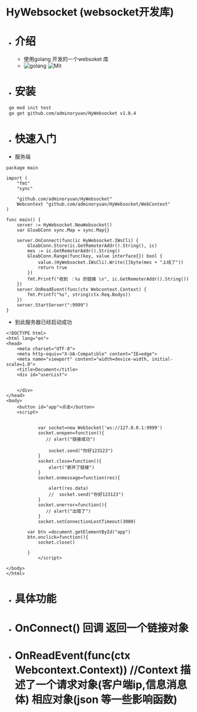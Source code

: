 # HyWebsocket (websocket开发库)
- # 介绍
  - 使用golang 开发的一个websoket 库
  - ![golang](https://img.shields.io/badge/golang-1.16.5-red) ![Mit](https://img.shields.io/badge/Mit-Passing-yellow) 
- # 安装
```bash
 go mod init test
 go get github.com/adminoryuan/HyWebsocket v1.0.4
```
- # 快速入门
- 服务端
``` golang
package main

import (
	"fmt"
	"sync"

	"github.com/adminoryuan/HyWebsocket"
	Webcontext "github.com/adminoryuan/HyWebsocket/WebContext"
)

func main() {
	server := HyWebsocket.NewWebsocket()
	var GloabConn sync.Map = sync.Map{}

	server.OnConnect(func(ic HyWebsocket.IWsCli) {
		GloabConn.Store(ic.GetRemoterAddr().String(), ic)
		mes := ic.GetRemoterAddr().String()
		GloabConn.Range(func(key, value interface{}) bool {
			value.(HyWebsocket.IWsCli).Write([]byte(mes + "上线了"))
			return true
		})
		fmt.Printf("收到 ：%s 的链接 \n", ic.GetRemoterAddr().String())
	})
	server.OnReadEvent(func(ctx Webcontext.Context) {
		fmt.Printf("%s", string(ctx.Req.Bodys))
	})
	server.StartServer(":9999")
}

```
- 到此服务器已经启动成功
```客户端
<!DOCTYPE html>
<html lang="en">
<head>
    <meta charset="UTF-8">
    <meta http-equiv="X-UA-Compatible" content="IE=edge">
    <meta name="viewport" content="width=device-width, initial-scale=1.0">
    <title>Document</title>
    <div id="userList">
        

    </div>
</head>
<body>
    <button id="app">点击</button>
    <script>
      
        
            var socket=new WebSocket('ws://127.0.0.1:9999')
            socket.onopen=function(){
               // alert("链接成功") 
              
                socket.send("你好123123")
            }
            socket.close=function(){
                alert("断开了链接")
            }
            socket.onmessage=function(res){
               
                alert(res.data)
                //  socket.send("你好123123")
            }
            socket.onerror=function(){
               // alert("出错了")
            }
            socket.setConnectionLostTimeout(3000)
            
        var btn =document.getElementById("app")
        btn.onclick=function(){
            socket.close()
            
        }
            </script>
    
</body>
</html>

```

- # 具体功能
 - #  OnConnect() 回调 返回一个链接对象
 - #  OnReadEvent(func(ctx Webcontext.Context))  //Context 描述了一个请求对象(客户端ip,信息消息体) 相应对象(json 等一些影响函数) 
